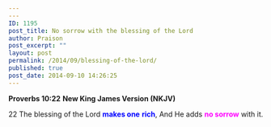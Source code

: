 ```yaml
---
---
ID: 1195
post_title: No sorrow with the blessing of the Lord
author: Praison
post_excerpt: ""
layout: post
permalink: /2014/09/blessing-of-the-lord/
published: true
post_date: 2014-09-10 14:26:25
---
```

<strong>Proverbs 10:22</strong>
<strong> New King James Version (NKJV)</strong>

22 The blessing of the Lord <span style="color: #0000ff;"><strong>makes one</strong> <strong>rich</strong></span>,
And He adds <span style="color: #ff00ff;"><strong>no sorrow</strong></span> with it.